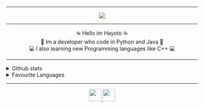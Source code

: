 <hr>
<center>
    <a href="https://discord.com/users/764504640007045130">
      <img src="https://lanyard-profile-readme.vercel.app/api/764504640007045130?theme=dark&bg=23272A&animated=true&hideDiscrim=false&borderRadius=30px&idleMessage=Probably%20doing%20something%20else..."/>
</a>
</center>
<hr>
<div>
    <p align="center"> ☕ Hello im Hayoto ☕ <br> 🐍 Im a developer who code in Python and Java 🐍 <br> 💻 I also learning new Programming languages like C++ 💻</p>
</div>
<hr>
<details>
    <summary>Github stats</summary>
    <p align="center">
        <img src="https://github-readme-stats.vercel.app/api?username=neverjar&show_icons=true&theme=radical" />
    </p>
</details>
<details>
    <summary>Favourite Languages</summary>
    <p align="center">
        <img src="https://github-readme-stats.vercel.app/api/top-langs/?username=neverjar&theme=radical" />
    </p>
</details>
<hr>
<p align="center">
    <a href="http://discord.killia.xyz/">
        <img src="https://img.icons8.com/ios-filled/344/discord-logo.png" height="32" />
    </a>
    <a href="https://www.youtube.com/channel/UCudu8yIvqTOvAIxEqtdzPMA">
        <img src="https://img.icons8.com/ios-filled/344/youtube-play.png" height="32" />
    </a>
</p>
